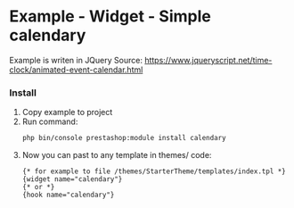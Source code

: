 # Example - Widget - Simple calendary
Example is writen in JQuery
Source: https://www.jqueryscript.net/time-clock/animated-event-calendar.html

### Install
1. Copy example to project
1. Run command:
    ```bash
    php bin/console prestashop:module install calendary
    ```
1. Now you can past to any template in themes/ code:
    ```smarty
    {* for example to file /themes/StarterTheme/templates/index.tpl *}
    {widget name="calendary"}
    {* or *}
    {hook name="calendary"}

    ```
